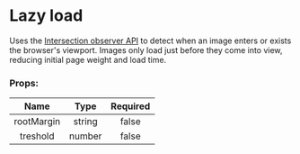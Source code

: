 # Lazy load

Uses the [Intersection observer API](https://developer.mozilla.org/en-US/docs/Web/API/Intersection_Observer_API) to detect when an image enters or exists the browser's viewport. Images only load just before they come into view, reducing initial page weight and load time.

### Props:

| Name       |   Type   |  Required  |
|:----------:|:--------:|:----------:|
| rootMargin |  string  |   false    |
| treshold   |  number  |   false    |